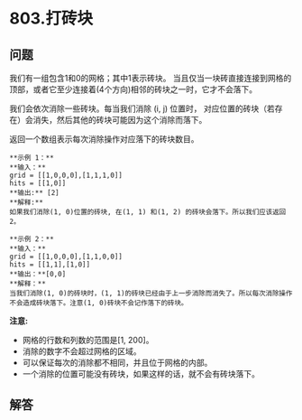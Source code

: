 # 803.打砖块

## 问题

我们有一组包含1和0的网格；其中1表示砖块。 当且仅当一块砖直接连接到网格的顶部，或者它至少连接着(4个方向)相邻的砖块之一时，它才不会落下。

我们会依次消除一些砖块。每当我们消除 (i, j) 位置时， 对应位置的砖块（若存在）会消失，然后其他的砖块可能因为这个消除而落下。

返回一个数组表示每次消除操作对应落下的砖块数目。

```
**示例 1：**
**输入：**
grid = [[1,0,0,0],[1,1,1,0]]
hits = [[1,0]]
**输出:** [2]
**解释:**
如果我们消除(1, 0)位置的砖块, 在(1, 1) 和(1, 2) 的砖块会落下。所以我们应该返回2。
```

```
**示例 2：**
**输入：**
grid = [[1,0,0,0],[1,1,0,0]]
hits = [[1,1],[1,0]]
**输出：**[0,0]
**解释：**
当我们消除(1, 0)的砖块时，(1, 1)的砖块已经由于上一步消除而消失了。所以每次消除操作不会造成砖块落下。注意(1, 0)砖块不会记作落下的砖块。
```

**注意:**

* 网格的行数和列数的范围是[1, 200]。
* 消除的数字不会超过网格的区域。
* 可以保证每次的消除都不相同，并且位于网格的内部。
* 一个消除的位置可能没有砖块，如果这样的话，就不会有砖块落下。



## 解答

